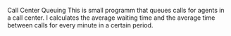 Call Center Queuing
This is small programm that queues calls for agents in a call center. I calculates the average waiting time and the average time between calls for every minute in a certain period.
